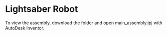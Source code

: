 # Lightsaber Robot
To view the assembly, download the folder and open main_assembly.ipj with AutoDesk Inventor.
